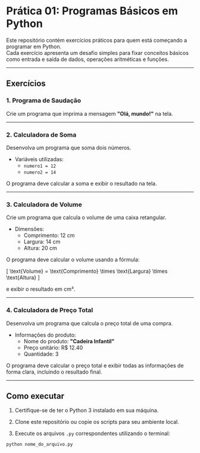 # Prática 01: Programas Básicos em Python

Este repositório contém exercícios práticos para quem está começando a programar em Python.  
Cada exercício apresenta um desafio simples para fixar conceitos básicos como entrada e saída de dados, operações aritméticas e funções.

---

## Exercícios

### 1. Programa de Saudação
Crie um programa que imprima a mensagem **"Olá, mundo!"** na tela.

---

### 2. Calculadora de Soma
Desenvolva um programa que soma dois números.

- Variáveis utilizadas:
  - `numero1 = 12`
  - `numero2 = 14`
  
O programa deve calcular a soma e exibir o resultado na tela.

---

### 3. Calculadora de Volume
Crie um programa que calcula o volume de uma caixa retangular.

- Dimensões:
  - Comprimento: 12 cm
  - Largura: 14 cm
  - Altura: 20 cm

O programa deve calcular o volume usando a fórmula:

\[
\text{Volume} = \text{Comprimento} \times \text{Largura} \times \text{Altura}
\]

e exibir o resultado em cm³.

---

### 4. Calculadora de Preço Total
Desenvolva um programa que calcula o preço total de uma compra.

- Informações do produto:
  - Nome do produto: **"Cadeira Infantil"**
  - Preço unitário: R$ 12.40
  - Quantidade: 3

O programa deve calcular o preço total e exibir todas as informações de forma clara, incluindo o resultado final.

---

## Como executar

1. Certifique-se de ter o Python 3 instalado em sua máquina.

2. Clone este repositório ou copie os scripts para seu ambiente local.

3. Execute os arquivos `.py` correspondentes utilizando o terminal:

```bash
python nome_do_arquivo.py
